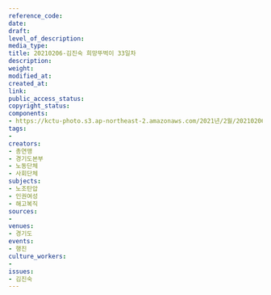 ```yaml
---
reference_code: 
date: 
draft: 
level_of_description: 
media_type: 
title: 20210206-김진숙 희망뚜벅이 33일차
description: 
weight: 
modified_at: 
created_at: 
link: 
public_access_status: 
copyright_status: 
components:
- https://kctu-photo.s3.ap-northeast-2.amazonaws.com/2021년/2월/20210206-김진숙+희망뚜벅이+33일차/_5D49491.jpg
tags:
- 
creators:
- 총연맹
- 경기도본부
- 노동단체
- 사회단체
subjects:
- 노조탄압
- 인권여성
- 해고복직
sources:
- 
venues:
- 경기도
events:
- 행진
culture_workers:
- 
issues:
- 김진숙
---
```

